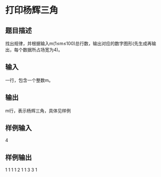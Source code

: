 # 打印杨辉三角
## 题目描述
找出规律，并根据输入m(1≤m≤100)总行数，输出对应的数字图形(先生成再输出，每个数据所占场宽为4)。
## 输入
一行，包含一个整数m。
## 输出
m行，表示杨辉三角，具体见样例 
## 样例输入
4
## 样例输出
   1
   1   1
   1   2   1
   1   3   3   1
